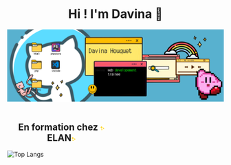 <h1 align = 'center' >Hi ! I'm Davina 👋</h1>

![](https://github.com/davinahouquet/davinahouquet/blob/main/banniere.jpg)

<div style="width: 100%; display: flex; flex-direction: row">
    <div style="width: 50%;">
				<h2 align='center'>En formation chez  <img width="10" height="10" src="https://github.com/davinahouquet/davinahouquet/blob/main/brille.png"/>ELAN<img  width="10" height="10"src="https://github.com/davinahouquet/davinahouquet/blob/main/brille.png"/> </h2>


![Top Langs](https://github-readme-stats.vercel.app/api/top-langs/?username=davinahouquet&hide=javascript,css,scss,html&theme=tokyonight)
	 </div>
	<div style="width: 50%;">
</div>
